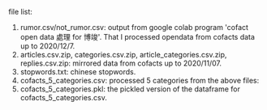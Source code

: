 file list:
1. rumor.csv/not_rumor.csv: output from google colab program 'cofact open data 處理 for 博竣'. That I processed opendata from cofacts data up to 2020/12/7. 
1. articles.csv.zip, categories.csv.zip, article_categories.csv.zip, replies.csv.zip: mirrored data from cofacts up to 2020/11/07.
1. stopwords.txt: chinese stopwords.
1. cofacts_5_categories.csv: processed 5 categories from the above files:
1. cofacts_5_categories.pkl: the pickled version of the dataframe for cofacts_5_categories.csv.
